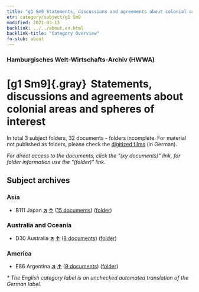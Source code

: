 ```yaml
---
title: "g1 Sm9 Statements, discussions and agreements about colonial areas and spheres of interest"
etr: category/subject/g1 Sm9
modified: 2021-03-13
backlink: ../../about.en.html
backlink-title: "Category Overview"
fn-stub: about
---
```


### Hamburgisches Welt-Wirtschafts-Archiv (HWWA)
# [g1 Sm9]{.gray}&#8201; Statements, discussions and agreements about colonial areas and spheres of interest&#160; 





In total 3 subject folders, 32 documents - folders incomplete.
For material not published as folders, please check the [digitized films](/film/h1_sh) (in German).

_For direct access to the documents, click the "(xy documents)" link, for folder information use the "(folder)" link._

## Subject archives



### Asia

- B111 Japan [**&nearr;**](../../../geo/i/141272/about.en.html "Japan (all folders)") [**&uarr;**](../../../geo/about.en.html#B111 "Country category system") (<a href="https://pm20.zbw.eu/dfgview/sh/141272,144460" title="about: Japan : Statements, discussions and agreements about colonial areas and spheres of interest" target="_blank">15 documents</a>) ([folder](http://purl.org/pressemappe20/folder/sh/141272,144460))

### Australia and Oceania

- D30 Australia [**&nearr;**](../../../geo/i/141621/about.en.html "Australia (all folders)") [**&uarr;**](../../../geo/about.en.html#D30 "Country category system") (<a href="https://pm20.zbw.eu/dfgview/sh/141621,144460" title="about: Australia : Statements, discussions and agreements about colonial areas and spheres of interest" target="_blank">8 documents</a>) ([folder](http://purl.org/pressemappe20/folder/sh/141621,144460))

### America

- E86 Argentina [**&nearr;**](../../../geo/i/141692/about.en.html "Argentina (all folders)") [**&uarr;**](../../../geo/about.en.html#E86 "Country category system") (<a href="https://pm20.zbw.eu/dfgview/sh/141692,144460" title="about: Argentina : Statements, discussions and agreements about colonial areas and spheres of interest" target="_blank">9 documents</a>) ([folder](http://purl.org/pressemappe20/folder/sh/141692,144460))


_* The English category label is an unchecked automated translation of the German label._

